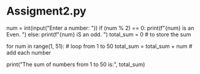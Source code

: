 # Assigment2.py
num = int(input("Enter a number: "))
if (num % 2) == 0:
    print(f"{num} is an Even. ")
else:
    print(f"{num} iS an odd. ")
total_sum = 0   # to store the sum

for num in range(1, 51):   # loop from 1 to 50
    total_sum = total_sum + num   # add each number

print("The sum of numbers from 1 to 50 is:", total_sum)
